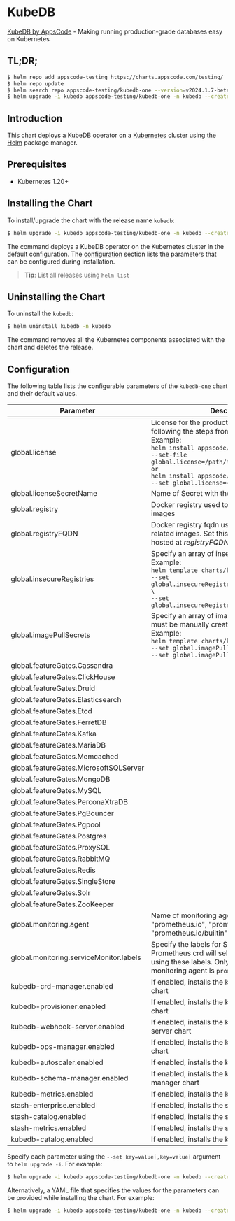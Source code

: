 # KubeDB

[KubeDB by AppsCode](https://github.com/kubedb) - Making running production-grade databases easy on Kubernetes

## TL;DR;

```bash
$ helm repo add appscode-testing https://charts.appscode.com/testing/
$ helm repo update
$ helm search repo appscode-testing/kubedb-one --version=v2024.1.7-beta.0
$ helm upgrade -i kubedb appscode-testing/kubedb-one -n kubedb --create-namespace --version=v2024.1.7-beta.0
```

## Introduction

This chart deploys a KubeDB operator on a [Kubernetes](http://kubernetes.io) cluster using the [Helm](https://helm.sh) package manager.

## Prerequisites

- Kubernetes 1.20+

## Installing the Chart

To install/upgrade the chart with the release name `kubedb`:

```bash
$ helm upgrade -i kubedb appscode-testing/kubedb-one -n kubedb --create-namespace --version=v2024.1.7-beta.0
```

The command deploys a KubeDB operator on the Kubernetes cluster in the default configuration. The [configuration](#configuration) section lists the parameters that can be configured during installation.

> **Tip**: List all releases using `helm list`

## Uninstalling the Chart

To uninstall the `kubedb`:

```bash
$ helm uninstall kubedb -n kubedb
```

The command removes all the Kubernetes components associated with the chart and deletes the release.

## Configuration

The following table lists the configurable parameters of the `kubedb-one` chart and their default values.

|                Parameter                |                                                                                                                                                                              Description                                                                                                                                                                              |      Default       |
|-----------------------------------------|-----------------------------------------------------------------------------------------------------------------------------------------------------------------------------------------------------------------------------------------------------------------------------------------------------------------------------------------------------------------------|--------------------|
| global.license                          | License for the product. Get a license by following the steps from [here](https://kubedb.com/docs/latest/setup/install/enterprise#get-a-trial-license). <br> Example: <br> `helm install appscode/kubedb \` <br> `--set-file global.license=/path/to/license/file` <br> `or` <br> `helm install appscode/kubedb \` <br> `--set global.license=<license file content>` | <code>""</code>    |
| global.licenseSecretName                | Name of Secret with the license as key.txt key                                                                                                                                                                                                                                                                                                                        | <code>""</code>    |
| global.registry                         | Docker registry used to pull KubeDB related images                                                                                                                                                                                                                                                                                                                    | <code>""</code>    |
| global.registryFQDN                     | Docker registry fqdn used to pull KubeDB related images. Set this to use docker registry hosted at ${registryFQDN}/${registry}/${image}                                                                                                                                                                                                                               | <code>""</code>    |
| global.insecureRegistries               | Specify an array of insecure registries. <br> Example: <br> `helm template charts/kubedb-ops-manager \` <br> `--set global.insecureRegistries[0]=hub.company.com \` <br> `--set global.insecureRegistries[1]=reg.example.com`                                                                                                                                         | <code>[]</code>    |
| global.imagePullSecrets                 | Specify an array of imagePullSecrets. Secrets must be manually created in the namespace. <br> Example: <br> `helm template charts/kubedb \` <br> `--set global.imagePullSecrets[0].name=sec0 \` <br> `--set global.imagePullSecrets[1].name=sec1`                                                                                                                     | <code>[]</code>    |
| global.featureGates.Cassandra           |                                                                                                                                                                                                                                                                                                                                                                       | <code>false</code> |
| global.featureGates.ClickHouse          |                                                                                                                                                                                                                                                                                                                                                                       | <code>false</code> |
| global.featureGates.Druid               |                                                                                                                                                                                                                                                                                                                                                                       | <code>false</code> |
| global.featureGates.Elasticsearch       |                                                                                                                                                                                                                                                                                                                                                                       | <code>true</code>  |
| global.featureGates.Etcd                |                                                                                                                                                                                                                                                                                                                                                                       | <code>false</code> |
| global.featureGates.FerretDB            |                                                                                                                                                                                                                                                                                                                                                                       | <code>false</code> |
| global.featureGates.Kafka               |                                                                                                                                                                                                                                                                                                                                                                       | <code>true</code>  |
| global.featureGates.MariaDB             |                                                                                                                                                                                                                                                                                                                                                                       | <code>true</code>  |
| global.featureGates.Memcached           |                                                                                                                                                                                                                                                                                                                                                                       | <code>true</code>  |
| global.featureGates.MicrosoftSQLServer  |                                                                                                                                                                                                                                                                                                                                                                       | <code>false</code> |
| global.featureGates.MongoDB             |                                                                                                                                                                                                                                                                                                                                                                       | <code>true</code>  |
| global.featureGates.MySQL               |                                                                                                                                                                                                                                                                                                                                                                       | <code>true</code>  |
| global.featureGates.PerconaXtraDB       |                                                                                                                                                                                                                                                                                                                                                                       | <code>true</code>  |
| global.featureGates.PgBouncer           |                                                                                                                                                                                                                                                                                                                                                                       | <code>true</code>  |
| global.featureGates.Pgpool              |                                                                                                                                                                                                                                                                                                                                                                       | <code>false</code> |
| global.featureGates.Postgres            |                                                                                                                                                                                                                                                                                                                                                                       | <code>true</code>  |
| global.featureGates.ProxySQL            |                                                                                                                                                                                                                                                                                                                                                                       | <code>true</code>  |
| global.featureGates.RabbitMQ            |                                                                                                                                                                                                                                                                                                                                                                       | <code>false</code> |
| global.featureGates.Redis               |                                                                                                                                                                                                                                                                                                                                                                       | <code>true</code>  |
| global.featureGates.SingleStore         |                                                                                                                                                                                                                                                                                                                                                                       | <code>false</code> |
| global.featureGates.Solr                |                                                                                                                                                                                                                                                                                                                                                                       | <code>false</code> |
| global.featureGates.ZooKeeper           |                                                                                                                                                                                                                                                                                                                                                                       | <code>false</code> |
| global.monitoring.agent                 | Name of monitoring agent (one of "prometheus.io", "prometheus.io/operator", "prometheus.io/builtin")                                                                                                                                                                                                                                                                  | <code>""</code>    |
| global.monitoring.serviceMonitor.labels | Specify the labels for ServiceMonitor. Prometheus crd will select ServiceMonitor using these labels. Only usable when monitoring agent is `prometheus.io/operator`.                                                                                                                                                                                                   | <code>{}</code>    |
| kubedb-crd-manager.enabled              | If enabled, installs the kubedb-crd-manager chart                                                                                                                                                                                                                                                                                                                     | <code>true</code>  |
| kubedb-provisioner.enabled              | If enabled, installs the kubedb-provisioner chart                                                                                                                                                                                                                                                                                                                     | <code>true</code>  |
| kubedb-webhook-server.enabled           | If enabled, installs the kubedb-webhook-server chart                                                                                                                                                                                                                                                                                                                  | <code>true</code>  |
| kubedb-ops-manager.enabled              | If enabled, installs the kubedb-ops-manager chart                                                                                                                                                                                                                                                                                                                     | <code>true</code>  |
| kubedb-autoscaler.enabled               | If enabled, installs the kubedb-autoscaler chart                                                                                                                                                                                                                                                                                                                      | <code>true</code>  |
| kubedb-schema-manager.enabled           | If enabled, installs the kubedb-schema-manager chart                                                                                                                                                                                                                                                                                                                  | <code>false</code> |
| kubedb-metrics.enabled                  | If enabled, installs the kubedb-metrics chart                                                                                                                                                                                                                                                                                                                         | <code>true</code>  |
| stash-enterprise.enabled                | If enabled, installs the stash-enterprise chart                                                                                                                                                                                                                                                                                                                       | <code>true</code>  |
| stash-catalog.enabled                   | If enabled, installs the stash-catalog chart                                                                                                                                                                                                                                                                                                                          | <code>true</code>  |
| stash-metrics.enabled                   | If enabled, installs the stash-metrics chart                                                                                                                                                                                                                                                                                                                          | <code>true</code>  |
| kubedb-catalog.enabled                  | If enabled, installs the kubedb-catalog chart                                                                                                                                                                                                                                                                                                                         | <code>true</code>  |


Specify each parameter using the `--set key=value[,key=value]` argument to `helm upgrade -i`. For example:

```bash
$ helm upgrade -i kubedb appscode-testing/kubedb-one -n kubedb --create-namespace --version=v2024.1.7-beta.0 --set global.registry=kubedb
```

Alternatively, a YAML file that specifies the values for the parameters can be provided while
installing the chart. For example:

```bash
$ helm upgrade -i kubedb appscode-testing/kubedb-one -n kubedb --create-namespace --version=v2024.1.7-beta.0 --values values.yaml
```
